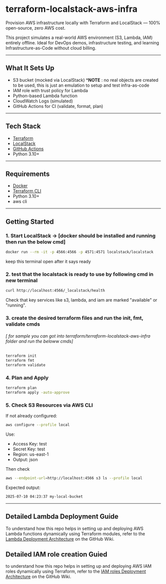 # terraform-localstack-aws-infra

Provision AWS infrastructure locally with Terraform and LocalStack — 100% open-source, zero AWS cost.

This project simulates a real-world AWS environment (S3, Lambda, IAM) entirely offline. Ideal for DevOps demos, infrastructure testing, and learning Infrastructure-as-Code without cloud billing.

---

## What It Sets Up

- S3 bucket (mocked via LocalStack) ***NOTE** : no real objects are created to be used, this is just an emulation to setup and test infra-as-code
- IAM role with trust policy for Lambda
- Python-based Lambda function
- CloudWatch Logs (simulated)
- GitHub Actions for CI (validate, format, plan)

---

## Tech Stack

- [Terraform](https://www.terraform.io/)
- [LocalStack](https://github.com/localstack/localstack)
- [GitHub Actions](https://docs.github.com/en/actions)
- Python 3.10+

---

## Requirements

- [Docker](https://www.docker.com/)
- [Terraform CLI](https://developer.hashicorp.com/terraform/downloads)
- Python 3.10+
- aws cli

---

## Getting Started

### 1. Start LocalStack -> [docker should be installed and running then run the below cmd]
```bash
docker run --rm -it -p 4566:4566 -p 4571:4571 localstack/localstack
```
keep this terminal open after it says ready

### 2. test that the localstack is ready to use by following cmd in new terminal

```bash
curl http://localhost:4566/_localstack/health
```
Check that key services like s3, lambda, and iam are marked "available" or "running".

### 3. create the desired terraform files and run the init, fmt, validate cmds 
###### [ for sample you can got into terraform/terraform-localstack-aws-infra folder and run the beloww cmds]

```bash
terraform init
terraform fmt
terraform validate
```

### 4. Plan and Apply

```bash
terraform plan
terraform apply -auto-approve
```

### 5. Check S3 Resources via AWS CLI
If not already configured:
```bash
aws configure --profile local
```
Use:
- Access Key: test
- Secret Key: test
- Region: us-east-1
- Output: json

Then check
```bash
aws --endpoint-url=http://localhost:4566 s3 ls --profile local
```
Expected output:
```bash
2025-07-10 04:23:37 my-local-bucket
```

---

## Detailed Lambda Deployment Guide

To understand how this repo helps in setting up and deploying AWS Lambda functions dynamically using Terraform modules, refer to the [Lambda Deployment Architecture](https://github.com/kingtvarshin/terraform-localstack-aws-infra/wiki/Lambda-Deployment-Architecture) on the GitHub Wiki.

## Detailed IAM role creation Guied

to understand how this repo helps in setting up and deploying AWS IAM roles dynamically using Terraform, refer to the [IAM roles Deployment Architecture](https://github.com/kingtvarshin/terraform-localstack-aws-infra/wiki/IAM-Role-Deployment-via-Terraform-&-LocalStack) on the GitHub Wiki.
